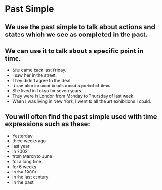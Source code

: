 # Past Simple


## We use the past simple to talk about actions and states which we see as completed in the past.
## We can use it to talk about a specific point in time.
* She came back last Friday.
* I saw her in the street.
* They didn't agree to the deal.
* It can also be used to talk about a period of time.
* She lived in Tokyo for seven years.
* They were in London from Monday to Thursday of last week.
* When I was living in New York, I went to all the art exhibitions I could.


## You will often find the past simple used with time expressions such as these:
* Yesterday
* three weeks ago
* last year
* in 2002 
* from March to June
* for a long time
* for 6 weeks
* in the 1980s
* in the last century
* in the past

